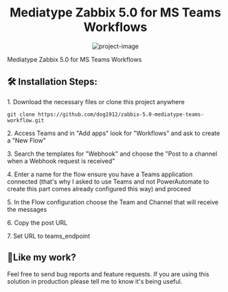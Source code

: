 <h1 align="center" id="title">Mediatype Zabbix 5.0 for MS Teams Workflows</h1>

<p align="center"><img src="https://socialify.git.ci/dog1912/zabbix-5.0-template-teams-workflow/image?language=1&amp;owner=1&amp;name=1&amp;stargazers=1&amp;theme=Light" alt="project-image"></p>

<p id="description">Mediatype Zabbix 5.0 for MS Teams Workflows</p>

<h2>🛠️ Installation Steps:</h2>

<p>1. Download the necessary files or clone this project anywhere</p>

```
git clone https://github.com/dog1912/zabbix-5.0-mediatype-teams-workflow.git
```

<p>2. Access Teams and in "Add apps" look for "Workflows" and ask to create a "New Flow"</p>

<p>3. Search the templates for "Webhook" and choose the "Post to a channel when a Webhook request is received"</p>

<p>4. Enter a name for the flow ensure you have a Teams application connected (that's why I asked to use Teams and not PowerAutomate to create this part comes already configured this way) and proceed</p>

<p>5. In the Flow configuration choose the Team and Channel that will receive the messages</p>

<p>6. Copy the post URL</p>

<p>7. Set URL to teams_endpoint</p>

<h2>💖Like my work?</h2>

Feel free to send bug reports and feature requests. If you are using this solution in production please tell me to know it's being useful.
